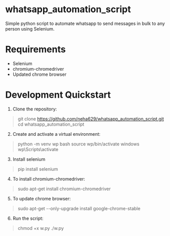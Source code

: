 # whatsapp_automation_script
Simple python script to automate whatsapp to send messages in bulk to any person using Selenium.

# Requirements
* Selenium
* chromium-chromedriver
* Updated chrome browser

# Development Quickstart
1. Clone the repository:
> git clone https://github.com/neha629/whatsapp_automation_script.git
> cd whatsapp_automation_script

2. Create and activate a virtual environment:
> python -m venv wp
bash
> source wp/bin/activate
windows
> wp\Scripts\activate
 
3. Install selenium
> pip install selenium

4. To install chromium-chromedriver:
 > sudo apt-get install chromium-chromedriver
 
5. To update chrome browser:
 > sudo apt-get --only-upgrade install google-chrome-stable
 
6. Run the script:
>  chmod +x w.py
> ./w.py
